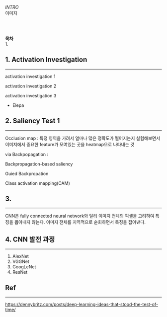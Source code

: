 *INTRO*   
이미지

<br>
<br>

__목차__  
1. 


## 1. Activation Investigation
___

activation investigation 1


activation investigation 2


activation investigation 3
- Elepa



## 2. Saliency Test 1
___

Occlusion map : 특정 영역을 가려서 얼마나 많은 정확도가 떨어지는지 실험해보면서 이미지에서 중요한 feature가 모여있는 곳을 heatmap으로 나타내는 것 

via Backpopagation : 

Backpropagation-based saliency 

Guied Backpropation

Class activation mapping(CAM)



## 3. 
___
CNN은 fully connected neural network와 달리 이미지 전체의 픽셀을 고려하여 특징을 뽑아내지 않는다. 
이미지 전체를 지역적으로 순회하면서 특징을 잡아낸다.  







## 4. CNN 발전 과정 
___

1. AlexNet
2. VGGNet
3. GoogLeNet
4. ResNet



## Ref
---
https://dennybritz.com/posts/deep-learning-ideas-that-stood-the-test-of-time/ 
